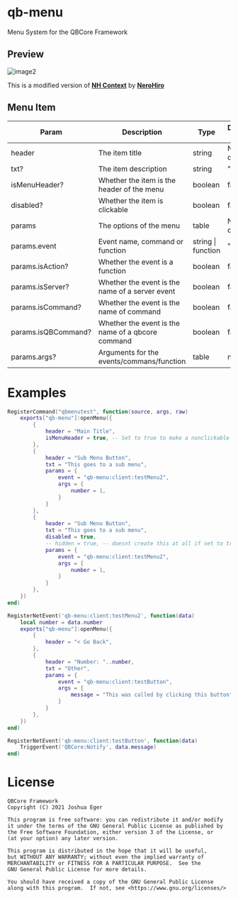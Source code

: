 # qb-menu
Menu System for the QBCore Framework
## Preview
 ![image2](https://github.com/user-attachments/assets/00a4ca8d-c28a-469a-b646-8a5df94bc91d)


This is a modified version of **[NH Context](https://forum.cfx.re/t/no-longer-supported-standalone-nerohiro-s-context-menu-dynamic-event-firing-menu/2564083)** by **[NeroHiro](https://github.com/nerohiro)**

## Menu Item

| Param | Description | Type | Default value |
| ----- | ----------- | ---- | ------- |
| header| The item title | string | No default |
| txt? | The item description | string | "" |
| isMenuHeader? | Whether the item is the header of the menu | boolean | false |
| disabled? | Whether the item is clickable | boolean | false |
| params | The options of the menu | table | No default |
| params.event | Event name, command or function | string \| function | "" |
| params.isAction? | Whether the event is a function | boolean | false |
| params.isServer? | Whether the event is the name of a server event | boolean | false |
| params.isCommand? | Whether the event is the name of command | boolean | false |
| params.isQBCommand? | Whether the event is the name of a qbcore command | boolean | false |
| params.args? | Arguments for the events/commans/function | table | nil |


# Examples

```LUA
RegisterCommand("qbmenutest", function(source, args, raw)
    exports["qb-menu"]:openMenu({
        {
            header = "Main Title",
            isMenuHeader = true, -- Set to true to make a nonclickable title
        },
        {
            header = "Sub Menu Button",
            txt = "This goes to a sub menu",
            params = {
                event = "qb-menu:client:testMenu2",
                args = {
                    number = 1,
                }
            }
        },
        {
            header = "Sub Menu Button",
            txt = "This goes to a sub menu",
            disabled = true,
            -- hidden = true, -- doesnt create this at all if set to true
            params = {
                event = "qb-menu:client:testMenu2",
                args = {
                    number = 1,
                }
            }
        },
    })
end)
```
```LUA
RegisterNetEvent('qb-menu:client:testMenu2', function(data)
    local number = data.number
    exports["qb-menu"]:openMenu({
        {
            header = "< Go Back",
        },
        {
            header = "Number: "..number,
            txt = "Other",
            params = {
                event = "qb-menu:client:testButton",
                args = {
                    message = "This was called by clicking this button"
                }
            }
        },
    })
end)
```
```LUA
RegisterNetEvent('qb-menu:client:testButton', function(data)
    TriggerEvent('QBCore:Notify', data.message)
end)
```

# License

    QBCore Framework
    Copyright (C) 2021 Joshua Eger

    This program is free software: you can redistribute it and/or modify
    it under the terms of the GNU General Public License as published by
    the Free Software Foundation, either version 3 of the License, or
    (at your option) any later version.

    This program is distributed in the hope that it will be useful,
    but WITHOUT ANY WARRANTY; without even the implied warranty of
    MERCHANTABILITY or FITNESS FOR A PARTICULAR PURPOSE.  See the
    GNU General Public License for more details.

    You should have received a copy of the GNU General Public License
    along with this program.  If not, see <https://www.gnu.org/licenses/>
